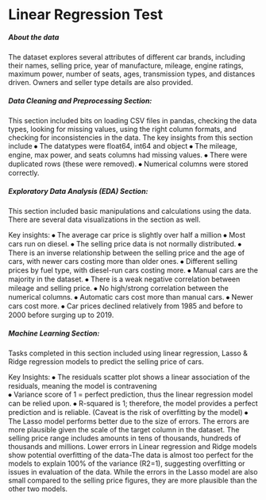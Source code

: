# Linear Regression Test
##### About the data
The dataset explores several attributes of different car brands, including their names, selling price, year of manufacture, mileage, engine ratings, maximum power, number of seats, ages, transmission types, and distances driven. Owners and seller type details are also provided.

##### Data Cleaning and Preprocessing Section:

This section included bits on loading CSV files in pandas, checking the data types, looking for missing values, using the right column formats, and checking for inconsistencies in the data. 
The key insights from this section include 
⦁	The datatypes were float64, int64 and object
⦁	The mileage, engine, max power, and seats columns had missing values.
⦁	There were duplicated rows (these were removed).
⦁	Numerical columns were stored correctly.

##### Exploratory Data Analysis (EDA) Section:

This section included basic manipulations and calculations using the data. There are several data visualizations in the section as well.

Key insights:
⦁	The average car price is slightly over half a million
⦁	Most cars run on diesel.
⦁	The selling price data is not normally distributed.
⦁	There is an inverse relationship between the selling price and the age of cars, with newer cars costing more than older ones.
⦁	Different selling prices by fuel type, with diesel-run cars costing more.
⦁	Manual cars are the majority in the dataset.
⦁	There is a weak negative correlation between mileage and selling price.
⦁	No high/strong correlation between the numerical columns.
⦁	Automatic cars cost more than manual cars.
⦁	Newer cars cost more.
⦁	Car prices declined  relatively from 1985 and before to 2000 before surging up to 2019.

##### Machine Learning Section:

Tasks completed in this section included using linear regression, Lasso & Ridge regression models to predict the selling price of cars.
 
Key Insights:
⦁	The residuals scatter plot shows a linear association of the residuals, meaning the model is contravening  
⦁	Variance score of 1 = perfect prediction, thus the linear regression model can be relied upon.
⦁	R-squared is 1; therefore, the model provides a perfect prediction and is reliable. (Caveat is the risk of overfitting by the model)
⦁	The Lasso model performs better due to the size of errors. The errors are more plausible given the scale of the target column in the dataset. The selling price range includes amounts in tens of thousands, hundreds of thousands and millions. Lower errors in Linear regression and Ridge models show potential overfitting of the data-The data is almost too perfect for the models to explain 100% of the variance (R2=1), suggesting overfitting or issues in evaluation of the data. While the errors in the Lasso model are also small compared to the selling price figures, they are more plausible than the other two models.
